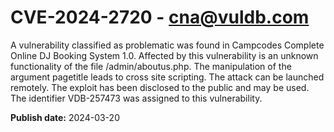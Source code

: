 # CVE-2024-2720 - cna@vuldb.com

A vulnerability classified as problematic was found in Campcodes Complete Online DJ Booking System 1.0. Affected by this vulnerability is an unknown functionality of the file /admin/aboutus.php. The manipulation of the argument pagetitle leads to cross site scripting. The attack can be launched remotely. The exploit has been disclosed to the public and may be used. The identifier VDB-257473 was assigned to this vulnerability.

**Publish date:** 2024-03-20
